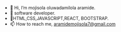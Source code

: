 - 👋 Hi, I’m mojisola oluwadamilola aramide.
- 👀 software developer.
- 🌱HTML,CSS,JAVASCRIPT,REACT, BOOTSTRAP.
- 📫 How to reach me, aramidemojisola7@gmail.com

<!---
mjmandelah07/mjmandelah07 is a ✨ special ✨ repository because its `README.md` (this file) appears on your GitHub profile.
You can click the Preview link to take a look at your changes.
--->

